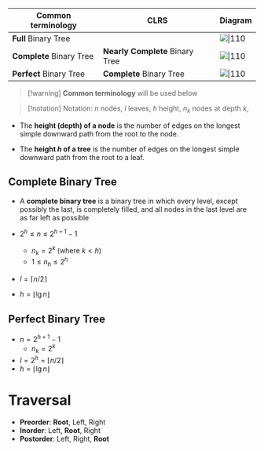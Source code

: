 
| Common terminology       | CLRS                            | Diagram                   |
| ------------------------ | ------------------------------- | ------------------------- |
| **Full** Binary Tree     |                                 | ![ \|110](fullBT.svg)     |
| **Complete** Binary Tree | **Nearly Complete** Binary Tree | ![ \|110](completeBT.svg) |
| **Perfect** Binary Tree  | **Complete** Binary Tree        | ![ \|110](perfectBT.svg)  |

>[!warning] **Common terminology** will be used below

> [!notation] Notation:  $n$ nodes,   $l$ leaves,   $h$ height,    $n_{k}$ nodes at depth $k$, 

- The **height (depth) of a node** is the number of edges on the longest simple downward path from the root to the node.

- The **height $h$ of a tree** is the number of edges on the longest simple downward path from the root to a leaf.

## Complete Binary Tree

- A **complete binary tree** is a binary tree in which every level, except possibly the last, is completely filled, and all nodes in the last level are as far left as possible

- $2^h\leq{n\leq{2^{h+1}-1}}$
	- $n_{k}=2^k$ (where $k<h$)
	- $1\leq{n_{h}\leq{2^h}}$
- $l=\lceil{n/2}\rceil$
- $h={\lfloor{\lg{n}\rfloor}}$

## Perfect Binary Tree

- $n=2^{h+1}-1$
	- $n_{k}=2^k$
- $l=2^h=\lceil{n/2}\rceil$
- $h={\lfloor{\lg{n}\rfloor}}$


# Traversal

- **Preorder**: **Root**, Left, Right
- **Inorder**: Left, **Root**, Right
- **Postorder**: Left, Right, **Root**
